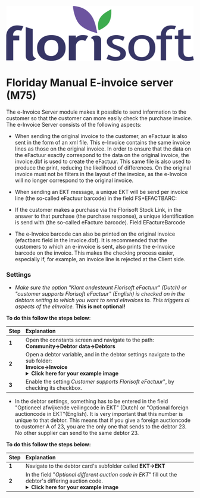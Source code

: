 <img src="../../fslogo.png"/>

# Floriday Manual E-invoice server (M75)

The e-Invoice Server module makes it possible to send information to the customer so that the customer can more easily check the purchase invoice. The e-Invoice Server consists of the following aspects:

- When sending the original invoice to the customer, an eFactuur is also sent in the form of an xml file. This e-Invoice contains the same invoice lines as those on the original invoice. In order to ensure that the data on the eFactuur exactly correspond to the data on the original invoice, the invoice.dbf is used to create the eFactuur. This same file is also used to produce the print, reducing the likelihood of differences. On the original invoice must not be filters in the layout of the invoice, as the e-Invoice  will no longer correspond to the original invoice. 

- When sending an EKT message, a unique EKT will be send per invoice line (the so-called eFactuur barcode) in the field FS+EFACTBARC:

- If the customer makes a purchase via the Florisoft Stock Link, in the answer to that purchase (the purchase response), a unique identification is send with (the so-called eFacture barcode). Field EFactureBarcode

- The e-Invoice barcode can also be printed on the original invoice (efactbarc field in the invoice.dbf). It is recommended that the customers to which an e-invoice is sent, also prints the e-Invoice barcode on the invoice. This makes the checking process easier, especially if, for example, an invoice line is rejected at the Client side.

### Settings
- *Make sure the option "Klant ondesteunt Florisoft eFactuur" (Dutch) or "customer supports Florisoft eFactuur" (English) is checked on in the debtors setting to which you want to send eInvoices to. This triggers al aspects of the eInvoice.* **This is not optional!**

**To do this follow the steps below**:

|Step|Explanation|
|:--|:--|
|**1**|Open the constants screen and navigate to the path:<br>**Community→Debtor data→Debtors**|
|**2**|Open a debtor variable, and in the debtor settings navigate to the sub folder:<br>**Invoice→Invoice**<details><summary><b>Click here for your example image</b></summary><img src=".einvoice server/media/picture2.png"></details>|
|**3**|Enable the setting *Customer supports Florisoft eFactuur*", by checking its checkbox.|

- In the debtor settings, something has to be entered in the field "Optioneel afwijkende veilingcode in EKT" (Dutch) or "Optional foreign auctioncode in EKT"(English). It is very important that this number is unique to that debtor. This means that if you give a foreign auctioncode to customer A of 23, you are the only one that sends to the debtor 23. No other supplier can send to the same debtor 23.

**To do this follow the steps below:**

|Step|Explanation|
|:--|:--|
|**1**|Navigate to the debtor card's subfolder called **EKT→EKT**|
|**2**|In the field "*Optional different auction code in EKT*" fill out the debtor's differing auction code.<details><summary><b>Click here for your example image</b></summary><img src=".einvoice server/media/picture3.png"></details>|
